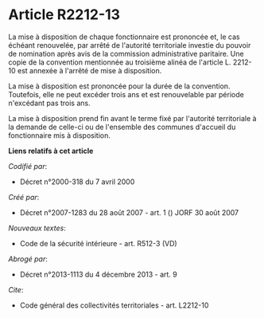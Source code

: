 # Article R2212-13

La mise à disposition de chaque fonctionnaire est prononcée et, le cas échéant renouvelée, par arrêté de l'autorité
territoriale investie du pouvoir de nomination après avis de la commission administrative paritaire. Une copie de la
convention mentionnée au troisième alinéa de l'article L. 2212-10 est annexée à l'arrêté de mise à disposition. 

La mise à disposition est prononcée pour la durée de la convention. Toutefois, elle ne peut excéder trois ans et est
renouvelable par période n'excédant pas trois ans. 

La mise à disposition prend fin avant le terme fixé par l'autorité territoriale à la demande de celle-ci ou de l'ensemble des
communes d'accueil du fonctionnaire mis à disposition.

**Liens relatifs à cet article**

_Codifié par_:

  - Décret n°2000-318 du 7 avril 2000

_Créé par_:

  - Décret n°2007-1283 du 28 août 2007 - art. 1 () JORF 30 août 2007

_Nouveaux textes_:

  - Code de la sécurité intérieure - art. R512-3 (VD)

_Abrogé par_:

  - Décret n°2013-1113 du 4 décembre 2013 - art. 9

_Cite_:

  - Code général des collectivités territoriales - art. L2212-10
